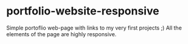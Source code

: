 # portfolio-website-responsive

Simple portoflio web-page with links to my very first projects ;) All the elements of the page are highly responsive.
